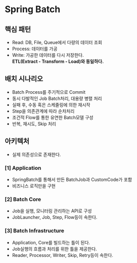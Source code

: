 # Spring Batch

## 핵심 패턴
- Read: DB, File, Queue에서 다량의 데이터 조회
- Process: 데이터를 가공
- Write: 가공한 데이터를 다시 저장한다.   
**ETL(Extract - Transform - Load)와 동일하다.**

## 배치 시나리오
- Batch Process를 주기적으로 Commit
- 동시 다발적인 Job Batch처리, 대용량 병렬 처리
- 실패 후, 수동 혹은 스케줄링에 의한 재시작
- Step을 의존관계에 따라 순차처리
- 조건적 Flow를 통한 유연한 Batch모델 구성
- 반복, 재시도, Skip 처리

## 아키텍처
- 실제 의존성으로 존재한다.
### [1] Application
- SpringBatch를 통해서 만든 BatchJob과 CustomCode가 포함
- 비즈니스 로직만을 구현

### [2] Batch Core
- Job을 실행, 모니터링 관리하는 API로 구성
- JobLauncher, Job, Step, Flow등이 속한다.

### [3] Batch Infrastructure
- Application, Core를 빌드하는 틀이 된다.
- Job실행의 흐름과 처리를 위한 틀을 제공한다.
- Reader, Processor, Writer, Skip, Retry등이 속한다.